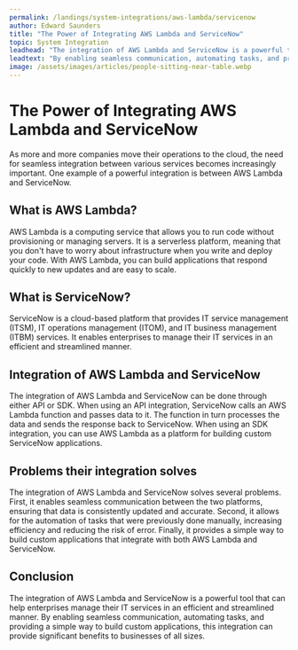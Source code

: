 ```yaml
---
permalink: /landings/system-integrations/aws-lambda/servicenow
author: Edward Saunders
title: "The Power of Integrating AWS Lambda and ServiceNow"
topic: System Integration
leadhead: "The integration of AWS Lambda and ServiceNow is a powerful tool that can help enterprises manage their IT services in an efficient and streamlined manner"
leadtext: "By enabling seamless communication, automating tasks, and providing a simple way to build custom applications, this integration can provide significant benefits to businesses of all sizes."
image: /assets/images/articles/people-sitting-near-table.webp
---
```

<div class="arttext">	<h1>The Power of Integrating AWS Lambda and ServiceNow</h1>
	<p>As more and more companies move their operations to the cloud, the need for seamless integration between various services becomes increasingly important. One example of a powerful integration is between AWS Lambda and ServiceNow.</p>
	<h2>What is AWS Lambda?</h2>
	<p>AWS Lambda is a computing service that allows you to run code without provisioning or managing servers. It is a serverless platform, meaning that you don't have to worry about infrastructure when you write and deploy your code. With AWS Lambda, you can build applications that respond quickly to new updates and are easy to scale.</p>
	<h2>What is ServiceNow?</h2>
	<p>ServiceNow is a cloud-based platform that provides IT service management (ITSM), IT operations management (ITOM), and IT business management (ITBM) services. It enables enterprises to manage their IT services in an efficient and streamlined manner.</p>
	<h2>Integration of AWS Lambda and ServiceNow</h2>
	<p>The integration of AWS Lambda and ServiceNow can be done through either API or SDK. When using an API integration, ServiceNow calls an AWS Lambda function and passes data to it. The function in turn processes the data and sends the response back to ServiceNow. When using an SDK integration, you can use AWS Lambda as a platform for building custom ServiceNow applications.</p>
	<h2>Problems their integration solves</h2>
	<p>The integration of AWS Lambda and ServiceNow solves several problems. First, it enables seamless communication between the two platforms, ensuring that data is consistently updated and accurate. Second, it allows for the automation of tasks that were previously done manually, increasing efficiency and reducing the risk of error. Finally, it provides a simple way to build custom applications that integrate with both AWS Lambda and ServiceNow.</p>
	<h2>Conclusion</h2>
	<p>The integration of AWS Lambda and ServiceNow is a powerful tool that can help enterprises manage their IT services in an efficient and streamlined manner. By enabling seamless communication, automating tasks, and providing a simple way to build custom applications, this integration can provide significant benefits to businesses of all sizes.</p>
</div>